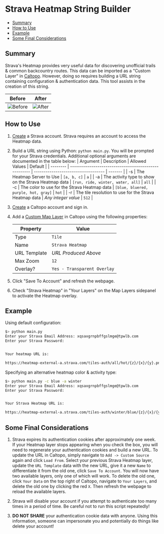 # Strava Heatmap String Builder

* [Summary](#Summary)
* [How to Use](#How-to-Use)
* [Example](#Example)
* [Some Final Considerations](#Some-Final-Considerations)

## Summary

Strava's Heatmap provides very useful data for discovering unofficial trails & common backcountry routes. This data can be imported as a "Custom Layer" in [Caltopo](https://caltopo.com/). However, doing so requires building a URL string containing configuration & authentication data. This tool assists in the creation of this string.

| Before | After |
| ------ | ----- |
| ![Before](https://raw.githubusercontent.com/zimmertr/StravaHeatmapStringBuilder/main/screenshots/before.png?raw=true "Before") | ![After](https://raw.githubusercontent.com/zimmertr/StravaHeatmapStringBuilder/main/screenshots/after.png?raw=true "After") |


## How to Use

1. [Create](https://www.strava.com/register/free) a Strava account. Strava requires an account to access the Heatmap data.

2. Build a URL string using Python: `python main.py`. You will be prompted for your Strava credentials. Additional optional arguments are documented in the table below:
   | Argument | Description                                            | Allowed Values                       | Default |
   | -------- | ------------------------------------------------------ | ------------------------------------ | ------- |
   | -s       | The Heatmap Server to Use                              | `[a, b, c]`                          | `a`     |
   | -a       | The activity type to show on the Strava Heatmap data   | `[run, ride, winter, water, all]`    | `all`   |
   | -c       | The color to use for the Strava Heatmap data           | `[blue, bluered, purple, hot, gray]` | `hot`   |
   | -r       | The tile resolution to use for the Strava Heatmap data | *Any integer value*                  | `512`   |

3. [Create](https://caltopo.com/account/signup) a Caltopo account and sign in.

4. Add a [Custom Map Layer](https://blog.caltopo.com/2014/04/25/custom-map-layers/) in Caltopo using the following properties:

   | Property     | Value                       |
   | ------------ | --------------------------- |
   | Type         | `Tile`                      |
   | Name         | `Strava Heatmap`            |
   | URL Template | *URL Produced Above*        |
   | Max Zoom     | `12`                        |
   | Overlay?     | `Yes - Transparent Overlay` |

5. Click "Save To Account" and refresh the webpage.

6. Check "Strava Heatmap" in "Your Layers" on the Map Layers sidepanel to activate the Heatmap overlay.

## Example

Using default configuration:
```bash
$> python main.py
Enter your Strava Email Address: xqsaxgrnpbffgslmge@tpwlb.com
Enter your Strava Password:


Your heatmap URL is:

https://heatmap-external-a.strava.com/tiles-auth/all/hot/{z}/{x}/{y}.png?px=512&Key-Pair-Id=APKAIDPUN4QMG7VUQPSA&Policy=eyJTdGF0ZW1lbnQiOiBbeyJSZXNvdXJjZSI6Imh0dHBzOi8vaGVhdG1hcC1leHRlcm5hbC0qLnN0cmF2YS5jb20vKiIsIkNvbmRpdGlvbiI6eyJEYXRlTGVzc1RoYW4iOnsiQVdTOkVwb2NoVGltZSI6MTY4MTMzNTA4OX0sIkRhdGVHcmVhdGVyVGhhbiI6eyJBV1M6RXBvY2hUaW1lIjoxNjgwMTExMDg5fX19XX0_&Signature=eyeaRSIwev0ev1xV7eNMX-vnKdrpcV4FDhakfhBt6tNQdKOLilyVU6ngvOvur5VMxuXGir~ogvDdjZtCuyI-rWrwu2REVyj7vKLN5v5e5WcBK8XPaLr4dOHhlvfzZJvKw3AG9w0EgIFszKHZuBHbwA6Sl9dTO5NarOaMtZnVIvpGqRnZxGoBlGQROs-qsUFO9cjkRxWK-sgadRBGnH8vR9WTGcvO-mbdzKKfCMb9j8TTOzFyAbUEZJDHtkHYi-y9KHEhQtL9ZvwLu-xpX0rEgAcjfrO3CoaNaAmOdqhgedK5uWK42Y15ozRqsgEt~c2VzqnYZW4mljhO7339IYNtPw__
```

Specifying an alternative heatmap color & activity type:
```bash
$> python main.py -c blue -a winter
Enter your Strava Email Address: xqsaxgrnpbffgslmge@tpwlb.com
Enter your Strava Password:


Your Strava Heatmap URL is:

https://heatmap-external-a.strava.com/tiles-auth/winter/blue/{z}/{x}/{y}.png?px=512&Key-Pair-Id=APKAIDPUN4QMG7VUQPSA&Policy=eyJTdGF0ZW1lbnQiOiBbeyJSZXNvdXJjZSI6Imh0dHBzOi8vaGVhdG1hcC1leHRlcm5hbC0qLnN0cmF2YS5jb20vKiIsIkNvbmRpdGlvbiI6eyJEYXRlTGVzc1RoYW4iOnsiQVdTOkVwb2NoVGltZSI6MTY4MTMzNTExOH0sIkRhdGVHcmVhdGVyVGhhbiI6eyJBV1M6RXBvY2hUaW1lIjoxNjgwMTExMTE4fX19XX0_&Signature=oYuTN2g0hiv4Aoy4kbIgkyhQ36kiuIxY~ParaaqQcXZwOngySj8YQGrFjX480R83Iwqi-vgenTX8uSS9FUenpd-PSKhgwlU6ShrD3ya6P5~7re1zjLiaUR6doJ5mqVm1EK8hNU0XT~QfYLQ0RhIbuNjQL0kumqjOJA3-Bq5MJ9zRhMr~9uy7JRkOCFmCFkqfmCzaDfgJahrVuoe2tNTghm1dxyA5bfmucoSU0dK3rgq0pQ0XuNw9o4R-YeiSc7GMPO9hSvaXrj2RIdmCo8Ot6GfpdaDoiJ7DxMtT3WhjL6I4IFVmf6PRv7mD~c6VPGVOMYB6IimM1wYAnhRaR5txuA__
```

## Some Final Considerations

1. Strava expires its authentication cookies after approximately one week. If your Heatmap layer stops appearing when you check the box, you will need to regenerate your authentication cookies and build a new URL. To update the URL in Caltopo, simply navigate to `Add -> Custom Source` again and click `Load From`. Select your previous Strava Heatmap layer, update the `URL Template` data with the new URL, give it a new `Name` to differentiate it from the old one, click `Save To Account`. You will now have two available layers, only one of which will work. To delete the old one, click `Your Data` on the top right of Caltopo, navigate to `Your Layers`, and delete the old one by clicking the red `X`. Then refresh the webpage to reload the available layers. 

2. Strava will disable your account if you attempt to authenticate too many times in a period of time. Be careful not to run this script repeatedly!

3. **DO NOT SHARE** your authentication cookie data with anyone. Using this information, someone can impersonate you and potentially do things like delete your account! 
